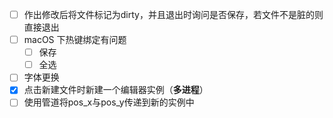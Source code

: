 - [ ] 作出修改后将文件标记为dirty，并且退出时询问是否保存，若文件不是脏的则直接退出
- [ ] macOS 下热键绑定有问题
    - [ ] 保存
    - [ ] 全选
- [ ] 字体更换
- [x] 点击新建文件时新建一个编辑器实例（**多进程**）
- [ ] 使用管道将pos_x与pos_y传递到新的实例中

